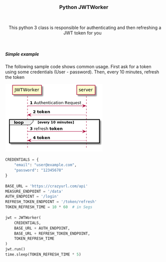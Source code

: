 <p align="center">
  <h3 align="center">Python JWTWorker</h3>

  <p align="center">
    This python 3 class is responsible for authenticating and then refreshing a JWT token for you
  </p>
</p>

<br>


##### Simple example
The following sample code shows common usage.
First ask for a token using some credentials (User - password).
Then, every 10 minutes, refresh the token

![](jwt.png)

```python
CREDENTIALS = {
    "email": "user@example.com",
    "password": "12345678"
}

BASE_URL = 'https://crazyurl.com/api'
MEASURE_ENDPOINT = '/data'
AUTH_ENDPOINT = '/login'
REFRESH_TOKEN_ENDPOINT = '/token/refresh'
TOKEN_REFRESH_TIME = 10 * 60  # in Segs

jwt = JWTWorker(
    CREDENTIALS,
    BASE_URL + AUTH_ENDPOINT,
    BASE_URL + REFRESH_TOKEN_ENDPOINT,
    TOKEN_REFRESH_TIME
)
jwt.run()
time.sleep(TOKEN_REFRESH_TIME * 5)
```


